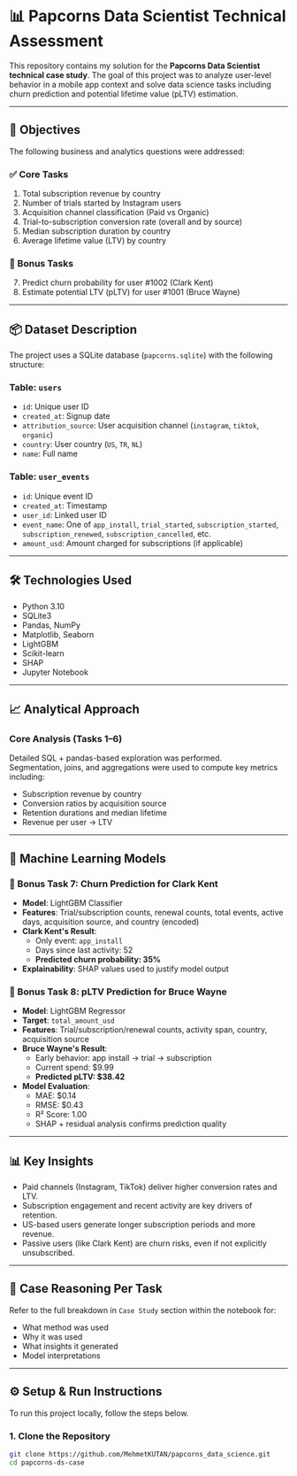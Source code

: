 # 📊 Papcorns Data Scientist Technical Assessment

This repository contains my solution for the **Papcorns Data Scientist technical case study**. The goal of this project was to analyze user-level behavior in a mobile app context and solve data science tasks including churn prediction and potential lifetime value (pLTV) estimation.

---

## 🧠 Objectives

The following business and analytics questions were addressed:

### ✅ Core Tasks
1. Total subscription revenue by country  
2. Number of trials started by Instagram users  
3. Acquisition channel classification (Paid vs Organic)  
4. Trial-to-subscription conversion rate (overall and by source)  
5. Median subscription duration by country  
6. Average lifetime value (LTV) by country  

### 🧪 Bonus Tasks
7. Predict churn probability for user #1002 (Clark Kent)  
8. Estimate potential LTV (pLTV) for user #1001 (Bruce Wayne)

---

## 📦 Dataset Description

The project uses a SQLite database (`papcorns.sqlite`) with the following structure:

### Table: `users`
- `id`: Unique user ID
- `created_at`: Signup date
- `attribution_source`: User acquisition channel (`instagram`, `tiktok`, `organic`)
- `country`: User country (`US`, `TR`, `NL`)
- `name`: Full name

### Table: `user_events`
- `id`: Unique event ID
- `created_at`: Timestamp
- `user_id`: Linked user ID
- `event_name`: One of `app_install`, `trial_started`, `subscription_started`, `subscription_renewed`, `subscription_cancelled`, etc.
- `amount_usd`: Amount charged for subscriptions (if applicable)

---

## 🛠️ Technologies Used

- Python 3.10
- SQLite3
- Pandas, NumPy
- Matplotlib, Seaborn
- LightGBM
- Scikit-learn
- SHAP
- Jupyter Notebook

---

## 📈 Analytical Approach

### Core Analysis (Tasks 1–6)

Detailed SQL + pandas-based exploration was performed.  
Segmentation, joins, and aggregations were used to compute key metrics including:

- Subscription revenue by country
- Conversion ratios by acquisition source
- Retention durations and median lifetime
- Revenue per user → LTV

---

## 🤖 Machine Learning Models

### 🎯 Bonus Task 7: Churn Prediction for Clark Kent

- **Model**: LightGBM Classifier  
- **Features**: Trial/subscription counts, renewal counts, total events, active days, acquisition source, and country (encoded)  
- **Clark Kent's Result**:
  - Only event: `app_install`
  - Days since last activity: 52
  - **Predicted churn probability: 35%**
- **Explainability**: SHAP values used to justify model output

### 🔮 Bonus Task 8: pLTV Prediction for Bruce Wayne

- **Model**: LightGBM Regressor  
- **Target**: `total_amount_usd`
- **Features**: Trial/subscription/renewal counts, activity span, country, acquisition source
- **Bruce Wayne's Result**:
  - Early behavior: app install → trial → subscription
  - Current spend: $9.99
  - **Predicted pLTV: $38.42**
- **Model Evaluation**:
  - MAE: $0.14
  - RMSE: $0.43
  - R² Score: 1.00
  - SHAP + residual analysis confirms prediction quality

---

## 📊 Key Insights

- Paid channels (Instagram, TikTok) deliver higher conversion rates and LTV.
- Subscription engagement and recent activity are key drivers of retention.
- US-based users generate longer subscription periods and more revenue.
- Passive users (like Clark Kent) are churn risks, even if not explicitly unsubscribed.

---

## 📌 Case Reasoning Per Task

Refer to the full breakdown in `Case Study` section within the notebook for:
- What method was used
- Why it was used
- What insights it generated
- Model interpretations

---

## ⚙️ Setup & Run Instructions

To run this project locally, follow the steps below.

### 1. Clone the Repository

```bash
git clone https://github.com/MehmetKUTAN/papcorns_data_science.git
cd papcorns-ds-case